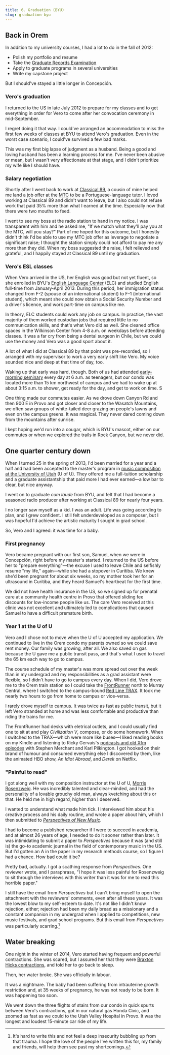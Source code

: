 ```yaml
---
title: 6. Graduation (BYU)
slug: graduation-byu
---
```


## Back in Orem

In addition to my university courses, I had a lot to do in the fall of 2012:

- Polish my portfolio and resume
- Take the [Graduate Records Examination](https://www.ets.org/gre/test-takers.html)
- Apply to graduate programs in several universities
- Write my capstone project

But I should've stayed a little longer in Concepción. 

### Vero's graduation

I returned to the US in late July 2012 to prepare for my classes and to get everything in order for Vero to come after her convocation ceremony in mid-September. 

I regret doing it that way. I could've arranged an accommodation to miss the first few weeks of classes at BYU to attend Vero's graduation. Even in the worst case scenario, I could've survived a few bad marks.

This was my first big lapse of judgment as a husband. Being a good and loving husband has been a learning process for me. I've never been abusive or mean, but I wasn't very affectionate at that stage, and I didn't prioritize my wife like I should have.

### Salary negotiation

Shortly after I went back to work at [Classical 89](https://www.classical89.org/), a cousin of mine helped me land a job offer at the [MTC](https://provo.mtc.byu.edu/) to be a Portuguese-language tutor. I loved working at Classical 89 and didn't want to leave, but I also could not refuse work that paid 35% more than what I earned at the time. Especially now that there were two mouths to feed.

I went to see my boss at the radio station to hand in my notice. I was transparent with him and he asked me, "If we match what they'll pay you at the MTC, will you stay?" Part of me hoped for this outcome, but I honestly didn't think I'd be able to use my MTC job offer as leverage to negotiate a significant raise; I thought the station simply could not afford to pay me any more than they did. When my boss suggested the raise, I felt relieved and grateful, and I happily stayed at Classical 89 until my graduation.

### Vero's ESL classes

When Vero arrived in the US, her English was good but not yet fluent, so she enrolled in BYU's [English Language Center](https://elc.byu.edu/) (ELC) and studied English full-time from January-April 2013. During this period, her immigration status changed from F-2 (spouse of an international student) to F-1 (international student), which meant she could now obtain a Social Security Number and a driver's licence, and work part-time on campus like me.

In theory, ELC students could work any job on campus. In practice, the vast majority of them worked custodian jobs that required little to no communication skills, and that's what Vero did as well. She cleaned office spaces in the Wilkinson Center from 4-8 a.m. on weekdays before attending classes. It was a far cry from being a dental surgeon in Chile, but we could use the money and Vero was a good sport about it.

A lot of what I did at Classical 89 by that point was pre-recorded, so I arranged with my supervisor to work a very early shift like Vero. My voice sounded nice and deep at that time of day, too.

Waking up that early was hard, though. Both of us had attended [early-morning seminary](https://www.churchofjesuschrist.org/si/seminary?lang=eng) every day at 6 a.m. as teenagers, but our condo was located more than 15 km northwest of campus and we had to wake up at about 3:15 a.m. to shower, get ready for the day, and get to work on time. S

One thing made our commutes easier. As we drove down Canyon Rd and then 900 E in Provo and got closer and closer to the Wasatch Mountains, we often saw groups of white-tailed deer grazing on people's lawns and even on the campus greens. It was magical. They never dared coming down from the mountains after sunrise. 

I kept hoping we'd run into a cougar, which is BYU's mascot, either on our commutes or when we explored the trails in Rock Canyon, but we never did.

## One quarter century down

When I turned 25 in the spring of 2013, I'd been married for a year and a half and had been accepted to the master's program in [music composition at the University of Utah](https://music.utah.edu/students/programs-degrees.php#comp) (U of U). They offered me a full-tuition scholarship and a graduate assistantship that paid more I had ever earned—a low bar to clear, but nice anyway. 

I went on to graduate *cum laude* from BYU, and felt that I had become a seasoned radio producer after working at Classical 89 for nearly four years.

I no longer saw myself as a kid. I was an adult. Life was going according to plan, and I grew confident. I still felt underdeveloped as a composer, but I was hopeful I'd achieve the artistic maturity I sought in grad school.

So, Vero and I agreed: it was time for a baby.

### First pregnancy

Vero became pregnant with our first son, Samuel, when we were in Concepción, right before my master's started. I returned to the US before her to "prepare everything"—the excuse I used to leave Chile and selfishly resume "my life," again—while she had a stopover in Curitiba. We knew she'd been pregnant for about six weeks, so my mother took her for an ultrasound in Curitiba, and they heard Samuel's heartbeat for the first time.

We did not have health insurance in the US, so we signed up for prenatal care at a community health centre in Provo that offered sliding fee discounts for low-income people like us. The care Vero received at this clinic was not excellent and ultimately led to complications that caused Samuel to have a difficult premature birth.

### Year 1 at the U of U

Vero and I chose not to move when the U of U accepted my application. We continued to live in the Orem condo my parents owned so we could save rent money. Our family was growing, after all. We also saved on gas because the U gave me a public transit pass, and that's what I used to travel the 65 km each way to go to campus.

The course schedule of my master's was more spread out over the week than in my undergrad and my responsibilities as a grad assistant were flexible, so I didn't have to go to campus every day. When I did, Vero drove me to the Orem train station so I could take the [FrontRunner](https://en.wikipedia.org/wiki/FrontRunner) north to Murray Central, where I switched to the campus-bound [Red Line TRAX](https://en.wikipedia.org/wiki/TRAX_(light_rail)#Lines_and_stations). It took me nearly two hours to go from home to campus or vice-versa.

I rarely drove myself to campus. It was twice as fast as public transit, but it left Vero stranded at home and was less comfortable and productive than riding the trains for me.

The FrontRunner had desks with eletrical outlets, and I could usually find one to sit at and play *Civilization V*, compose, or do some homework. When I switched to the TRAX—which were more like buses—I liked reading books on my Kindle and listening to Ricky Gervais's [podcasts and old Xfm episodes](https://en.wikipedia.org/wiki/Ricky_Gervais#Radio) with Stephen Merchant and Karl Pilkington. I got hooked on their brand of humour and consumed everything else I discovered by them, like the animated HBO show, *An Idiot Abroad*, and *Derek* on Netflix.

### "Painful to read"

I got along well with my composition instructor at the U of U, [Morris Rosenzweig](https://morrisrosenzweig.com/bio). He was incredibly talented and clear-minded, and had the personality of a lovable grouchy old man, always kvetching about this or that. He held me in high regard, higher than I deserved.

I wanted to understand what made him tick. I interviewed him about his creative process and his daily routine, and wrote a paper about him, which I then submitted to [*Perspectives of New Music*](https://www.perspectivesofnewmusic.org/). 

I had to become a published researcher if I were to succeed in academia, and at almost 26 years of age, I needed to do it sooner rather than later. It was intimidating to submit a paper to *Perspectives* because it was (and still is) the go-to academic journal in the field of contemporary music in the US. But I'd gotten an A in the paper in my research methods course, so I figure I had a chance. How bad could it be?

Pretty bad, actually. I got a scathing response from *Perspectives*. One reviewer wrote, and I paraphrase, "I hope it was less painful for Rosenzweig to sit through the interviews with this writer than it was for me to read this horrible paper."

I still have the email from *Perspectives* but I can't bring myself to open the attachment with the reviewers' comments, even after all these years. It was the lowest blow to my self-esteem to date. It's not like I didn't know rejection, either; rejection had been my daily bread as a missionary and a constant companion in my undergrad when I applied to competitions, new music festivals, and grad school programs. But this email from *Perspectives* was particularly scarring.[^1]

## Water breaking

One night in the winter of 2014, Vero started having frequent and powerful contractions. She was scared, but I assured her that they were [Braxton Hicks contractions](https://en.wikipedia.org/wiki/Braxton_Hicks_contractions), and told her to go back to sleep. 

Then, her water broke. She was officially in labour.

It was a nightmare. The baby had been suffering from intrauterine growth restriction and, at 35 weeks of pregnancy, he was not ready to be born. It was happening too soon. 

We went down the three flights of stairs from our condo in quick spurts between Vero's contractions, got in our natural gas Honda Civic, and zoomed as fast as we could to the Utah Valley Hospital in Provo. It was the longest and loudest 15-minute car ride of my life.

[^1]: It's hard to write this and not feel a deep insecurity bubbling up from that trauma. I hope the love of the people I've written this for, my family and friends, will help them see past my shortcomings.